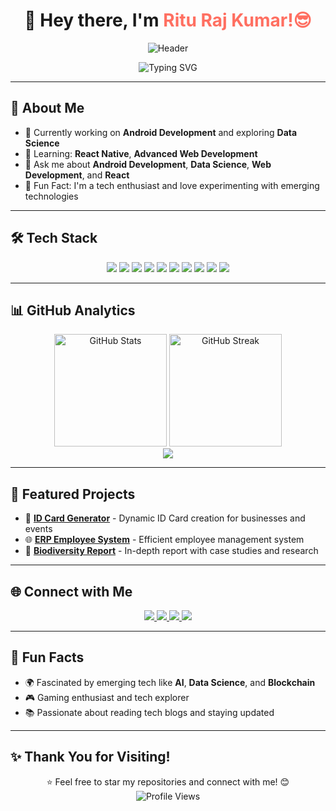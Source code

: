 <h1 align="center">👋 Hey there, I'm <span style="color:#ff6f61;">Ritu Raj Kumar!😎</span></h1>  
<p align="center">
  <img src="https://user-images.githubusercontent.com/74038190/245844609-3c58d7c6-3f4d-4c28-9d62-4b3e5a5f48d7.gif" alt="Header" />
</p>

<p align="center">
  <img src="https://readme-typing-svg.herokuapp.com?font=Fira+Code&duration=4000&pause=1000&color=ff6f61&center=true&vCenter=true&width=500&lines=Android+Development;Data+Science+Enthusiast;Web+Development+Explorer;Passionate+Learner+%26+Tech+Enthusiast" alt="Typing SVG" />
</p>

---

## 🚀 About Me  
- 🔭 Currently working on **Android Development** and exploring **Data Science**  
- 🌱 Learning: **React Native**, **Advanced Web Development**  
- 💬 Ask me about **Android Development**, **Data Science**, **Web Development**, and **React**  
- 🎨 Fun Fact: I'm a tech enthusiast and love experimenting with emerging technologies  

---

## 🛠 Tech Stack  
<div align="center"> 
  <img src="https://img.shields.io/badge/HTML5-E34F26?style=for-the-badge&logo=html5&logoColor=white" /> 
  <img src="https://img.shields.io/badge/CSS3-1572B6?style=for-the-badge&logo=css3&logoColor=white" /> 
  <img src="https://img.shields.io/badge/JavaScript-F7DF1E?style=for-the-badge&logo=javascript&logoColor=black" /> 
  <img src="https://img.shields.io/badge/React-61DAFB?style=for-the-badge&logo=react&logoColor=black" /> 
  <img src="https://img.shields.io/badge/Java-007396?style=for-the-badge&logo=java&logoColor=white" /> 
  <img src="https://img.shields.io/badge/Python-3776AB?style=for-the-badge&logo=python&logoColor=white" /> 
  <img src="https://img.shields.io/badge/MySQL-00758F?style=for-the-badge&logo=mysql&logoColor=white" /> 
  <img src="https://img.shields.io/badge/MongoDB-47A248?style=for-the-badge&logo=mongodb&logoColor=white" /> 
  <img src="https://img.shields.io/badge/Android_Development-3DDC84?style=for-the-badge&logo=android&logoColor=white" /> 
  <img src="https://img.shields.io/badge/Git-F05032?style=for-the-badge&logo=git&logoColor=white" /> 
</div>  

---

## 📊 GitHub Analytics  
<div align="center"> 
  <img height="180" src="https://github-readme-stats.vercel.app/api?username=riturajkumar&show_icons=true&theme=radical" alt="GitHub Stats" /> 
  <img height="180" src="https://github-readme-streak-stats.herokuapp.com/?user=riturajkumar&theme=radical" alt="GitHub Streak" /> 
</div>  

<div align="center"> 
  <img src="https://github-readme-stats.vercel.app/api/top-langs/?username=riturajkumar&layout=compact&theme=radical" /> 
</div>  

---

## 🎨 Featured Projects  
- 🚀 **[ID Card Generator](https://github.com/riturajkumar/id-card-generator)** - Dynamic ID Card creation for businesses and events  
- 🌐 **[ERP Employee System](https://github.com/riturajkumar/erp-employee-system)** - Efficient employee management system  
- 🌱 **[Biodiversity Report](https://github.com/riturajkumar/biodiversity-report)** - In-depth report with case studies and research  

---

## 🌐 Connect with Me  
<div align="center"> 
  <a href="https://riturajkumar.github.io/Portfolio/">
    <img src="https://img.shields.io/badge/Portfolio-000?style=for-the-badge&logo=vercel&logoColor=white" />
  </a> 
  <a href="https://www.linkedin.com/in/riturajkumar/">
    <img src="https://img.shields.io/badge/LinkedIn-0A66C2?style=for-the-badge&logo=linkedin&logoColor=white" />
  </a> 
  <a href="https://www.instagram.com/riturajkumar/">
    <img src="https://img.shields.io/badge/Instagram-E4405F?style=for-the-badge&logo=instagram&logoColor=white" />
  </a> 
  <a href="https://twitter.com/riturajkumar">
    <img src="https://img.shields.io/badge/Twitter-1DA1F2?style=for-the-badge&logo=twitter&logoColor=white" />
  </a> 
</div>  

---

## 🎯 Fun Facts  
- 🌍 Fascinated by emerging tech like **AI**, **Data Science**, and **Blockchain**  
- 🎮 Gaming enthusiast and tech explorer  
- 📚 Passionate about reading tech blogs and staying updated  

---

## ✨ Thank You for Visiting!  
<p align="center">
  ⭐ Feel free to star my repositories and connect with me! 😊  
  <br>
  <img src="https://komarev.com/ghpvc/?username=riturajkumar&style=flat-square&color=ff6f61" alt="Profile Views" />
</p>
